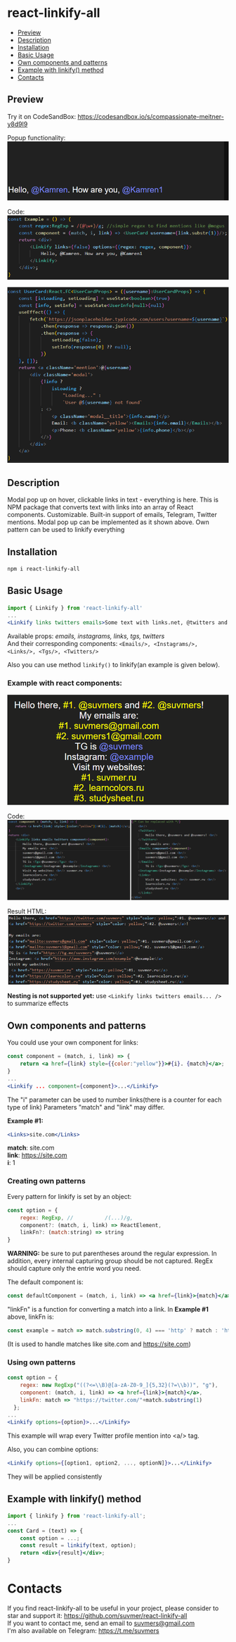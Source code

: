 # react-linkify-all
- [Preview](#preview)
- [Description](#description)
- [Installation](#installation)
- [Basic Usage](#basic-usage)
- [Own components and patterns](#own-components-and-patterns)
- [Example with linkify() method](#example-with-linkify-method)
- [Contacts](#contacts)

## Preview
Try it on CodeSandBox: https://codesandbox.io/s/compassionate-meitner-y8d9l9

Popup functionality:
![](linkify_fetch.gif)

Code:
![](linkify_fetch.png)

![](linkify_fetch_1.png)

## Description

Modal pop up on hover, clickable links in text - everything is here. This is NPM package that converts text with links into an array of React components. Customizable. Built-in support of emails, Telegram, Twitter mentions. Modal pop up can be implemented as it shown above. Own pattern can be used to linkify everything

## Installation
```sh
npm i react-linkify-all
```
## Basic Usage
```jsx
import { Linkify } from 'react-linkify-all'
...
<Linkify links twitters emails>Some text with links.net, @twitters and emails@domain.org</Linkify>
```
Available props: *emails, instagrams, links, tgs, twitters*  
And their corresponding components: ```<Emails/>, <Instagrams/>, <Links/>, <Tgs/>, <Twitters/>```  

Also you can use method ```linkify()``` to linkify(an example is given below).

### Example with react components:
![](linkify_links.gif)

Code:
![](linkify.png)

Result HTML:
![](linkify_1.png)

**Nesting is not supported yet:** use ``` <Linkify links twitters emails... /> ``` to summarize effects

## Own components and patterns
You could use your own component for links:
```jsx
const component = (match, i, link) => {
    return <a href={link} style={{color:"yellow"}}>#{i}. {match}</a>;
}
...
<Linkify ... component={component}>...</Linkify>
```
The "i" parameter can be used to number links(there is a counter for each type of link)
Parameters "match" and "link" may differ.

**Example #1:**
```jsx
<Links>site.com</Links>
```
**match**: site.com  
**link**: https://site.com  
**i**: 1  

### Creating own patterns
Every pattern for linkify is set by an object:
```jsx
const option = {
    regex: RegExp, //          /(...)/g,
    component?: (match, i, link) => ReactElement,
    linkFn?: (match:string) => string
}
```
**WARNING:** be sure to put parentheses around the regular expression. In addition, every internal capturing group should be not captured. RegEx should capture only the entrie word you need.

The default component is:
```jsx
const defaultComponent = (match, i, link) => <a href={link}>{match}</a>;
```
"linkFn" is a function for converting a match into a link.
In **Example #1** above, linkFn is:
```js
const example = match => match.substring(0, 4) === 'http' ? match : 'https://'+match
```
(It is used to handle matches like site.com and https://site.com)
### Using own patterns
```jsx
const option = {
    regex: new RegExp("((?<=\\B)@[a-zA-Z0-9_]{5,32}(?=\\b))", "g"),
    component: (match, i, link) => <a href={link}>{match}</a>,
    linkFn: match => "https://twitter.com/"+match.substring(1)
  };
...
<Linkify options={option}>...</Linkify>
```
This example will wrap every Twitter profile mention into <a\/\> tag.

Also, you can combine options:

```jsx
<Linkify options={[option1, option2, ..., optionN]}>...</Linkify>
```

They will be applied consistently

## Example with linkify() method
```jsx
import { linkify } from 'react-linkify-all';
...
const Card = (text) => {
    const option = ...;
    const result = linkify(text, option);
    return <div>{result}</div>;
}
```

# Contacts
If you find react-linkify-all to be useful in your project, please consider to star and support it: https://github.com/suvmer/react-linkify-all  
If you want to contact me, send an email to suvmers@gmail.com  
I'm also available on Telegram: https://t.me/suvmers

